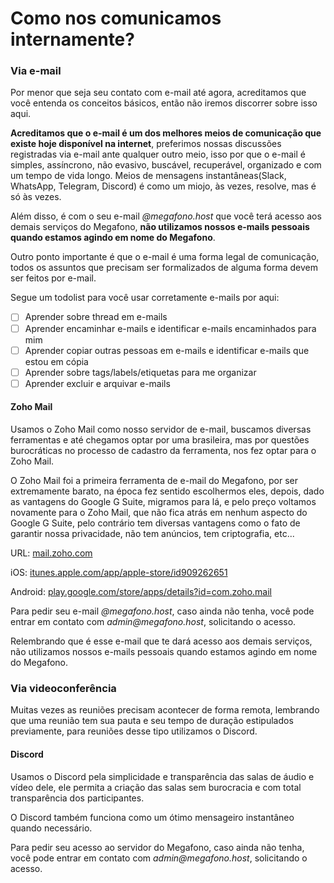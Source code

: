 # Como nos comunicamos internamente?

### Via e-mail

Por menor que seja seu contato com e-mail até agora, acreditamos que você entenda os conceitos básicos, então não iremos discorrer sobre isso aqui.

**Acreditamos que o e-mail é um dos melhores meios de comunicação que existe hoje disponível na internet**, preferimos nossas discussões registradas via e-mail ante qualquer outro meio, isso por que o e-mail é simples, assíncrono, não evasivo, buscável, recuperável, organizado e com um tempo de vida longo. Meios de mensagens instantâneas\(Slack, WhatsApp, Telegram, Discord\) é como um miojo, às vezes, resolve, mas é só às vezes.

Além disso, é com o seu e-mail _@megafono.host_ que você terá acesso aos demais serviços do Megafono, **não utilizamos nossos e-mails pessoais quando estamos agindo em nome do Megafono**.

Outro ponto importante é que o e-mail é uma forma legal de comunicação, todos os assuntos que precisam ser formalizados de alguma forma devem ser feitos por e-mail.

Segue um todolist para você usar corretamente e-mails por aqui:

* [ ] Aprender sobre thread em e-mails
* [ ] Aprender encaminhar e-mails  e identificar e-mails encaminhados para mim
* [ ] Aprender copiar outras pessoas em e-mails e identificar e-mails que estou em cópia
* [ ] Aprender sobre tags/labels/etiquetas para me organizar
* [ ] Aprender excluir e arquivar e-mails

#### Zoho Mail

Usamos o Zoho Mail como nosso servidor de e-mail, buscamos diversas ferramentas e até chegamos optar por uma brasileira, mas por questões burocráticas no processo de cadastro da ferramenta, nos fez optar para o Zoho Mail.

O Zoho Mail foi a primeira ferramenta de e-mail do Megafono, por ser extremamente barato, na época fez sentido escolhermos eles, depois, dado as vantagens do Google G Suite, migramos para lá, e pelo preço voltamos novamente para o Zoho Mail, que não fica atrás em nenhum aspecto do Google G Suite, pelo contrário tem diversas vantagens como o fato de garantir nossa privacidade, não tem anúncios, tem criptografia, etc...

URL: [mail.zoho.com](https://mail.zoho.com/) 

iOS: [itunes.apple.com/app/apple-store/id909262651](https://itunes.apple.com/app/apple-store/id909262651?pt=423641&ct=mail_home_page&mt=8) 

Android: [play.google.com/store/apps/details?id=com.zoho.mail](https://play.google.com/store/apps/details?id=com.zoho.mail)

Para pedir seu e-mail _@megafono.host_, caso ainda não tenha, você pode entrar em contato com _admin@megafono.host_, solicitando o acesso.

Relembrando que é esse e-mail que te dará acesso aos demais serviços, não utilizamos nossos e-mails pessoais quando estamos agindo em nome do Megafono.

### Via videoconferência

Muitas vezes as reuniões precisam acontecer de forma remota, lembrando que uma reunião tem sua pauta e seu tempo de duração estipulados previamente, para reuniões desse tipo utilizamos o Discord.

#### Discord

Usamos o Discord pela simplicidade e transparência das salas de áudio e vídeo dele, ele permita a criação das salas sem burocracia e com total transparência dos participantes.

O Discord também funciona como um ótimo mensageiro instantâneo quando necessário.

Para pedir seu acesso ao servidor do Megafono, caso ainda não tenha, você pode entrar em contato com _admin@megafono.host_, solicitando o acesso.

